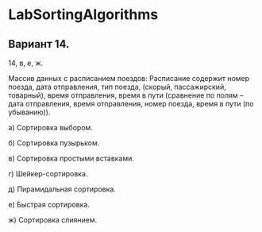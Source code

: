 # LabSortingAlgorithms

## Вариант 14.

14, в, е, ж.

Массив данных с расписанием поездов:
Расписание содержит номер поезда, дата отправления, тип  поезда, (скорый,
пассажирский, товарный), время отправления,  время в пути (сравнение по полям
– дата отправления,  время отправления, номер поезда, время в пути (по
убыванию)).

а) Сортировка выбором.

б) Сортировка пузырьком.

в) Сортировка простыми вставками.

г) Шейкер-сортировка.

д) Пирамидальная сортировка.

е) Быстрая сортировка.

ж) Сортировка слиянием.
